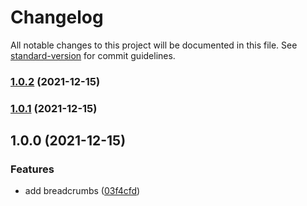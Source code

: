 # Changelog

All notable changes to this project will be documented in this file. See [standard-version](https://github.com/conventional-changelog/standard-version) for commit guidelines.

### [1.0.2](https://github.com/youngjuning/nextjs-antd-breadcrumbs/compare/v1.0.1...v1.0.2) (2021-12-15)

### [1.0.1](https://github.com/youngjuning/nextjs-antd-breadcrumbs/compare/v1.0.0...v1.0.1) (2021-12-15)

## 1.0.0 (2021-12-15)


### Features

* add breadcrumbs ([03f4cfd](https://github.com/youngjuning/nextjs-antd-breadcrumbs/commit/03f4cfd3b21bc4b1d97a2f2a50b55e7509b099a3))
